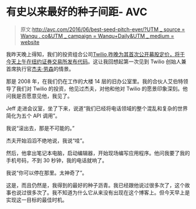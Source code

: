 # 有史以来最好的种子间距- AVC

> 原文:[http://avc.com/2016/06/best-seed-pitch-ever/?UTM _ source = Wanqu . co&UTM _ campaign = Wanqu+Daily&UTM _ medium = website](http://avc.com/2016/06/best-seed-pitch-ever/?utm_source=wanqu.co&utm_campaign=Wanqu+Daily&utm_medium=website)

我昨天晚上得知，我们的投资组合公司[Twilio](https://www.twilio.com/),[昨晚为其首次公开募股定价，将于今天上午在纽约证券交易所发布代码](https://techcrunch.com/2016/06/22/twilio-ipo-code-jam/)。这让我回想起第一次见到 Twilio 创始人兼首席执行官[杰夫·劳森](https://twitter.com/jeffiel)的情景。

那是 2008 年，在我们仍在工作的大楼 14 层的旧办公室里。我的合伙人艾伯特领导了我们对 Twilio 的投资，他见过杰夫，对他和他对 Twilio 的愿景印象深刻。他问我是否愿意见他，我见了。

Jeff 走进会议室，坐了下来，说道“我们已经将电话领域的整个混乱和复杂的世界简化为五个 API 调用”。

我说“滚出去，那是不可能的。”

杰夫开始滔滔不绝地说，我说“哇”。

然后，他拿出笔记本电脑，启动编辑器，开始现场编写应用程序。他问我要了我的手机号码，不到 30 秒钟，我的电话就响了。

我说“你可以停在那里。太神奇了”。

这是，而且仍然是，我得到的最好的种子沥青。我已经跟他说过很多次了，这个故事也说过很多次了。我不知道为什么它从来没有出现在这个博客上。但今天早上是实现这一目标的最佳时机。